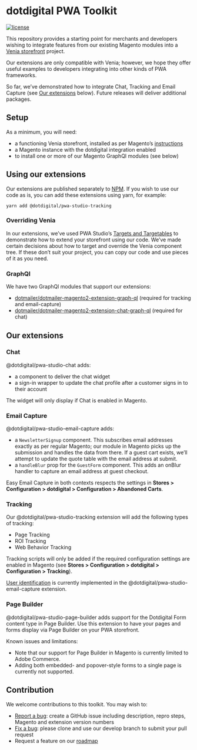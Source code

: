 # dotdigital PWA Toolkit
[![license](https://img.shields.io/github/license/mashape/apistatus.svg)](LICENSE.md)

This repository provides a starting point for merchants and developers wishing to integrate features from our existing Magento modules into a [Venia storefront](https://github.com/magento/pwa-studio#venia) project.

Our extensions are only compatible with Venia; however, we hope they offer useful examples to developers integrating into other kinds of PWA frameworks. 

So far, we’ve demonstrated how to integrate Chat, Tracking and Email Capture (see [Our extensions](#our-extensions) below). Future releases will deliver additional packages.  

## Setup

As a minimum, you will need:

- a functioning Venia storefront, installed as per Magento’s [instructions](https://magento.github.io/pwa-studio/tutorials/)
- a Magento instance with the dotdigital integration enabled
- to install one or more of our Magento GraphQl modules (see below)

## Using our extensions

Our extensions are published separately to [NPM](https://www.npmjs.com/org/dotdigital). If you wish to use our code as is, you can add these extensions using yarn, for example:

    yarn add @dotdigital/pwa-studio-tracking

### Overriding Venia

In our extensions, we’ve used PWA Studio’s [Targets and Targetables](https://magento.github.io/pwa-studio/pwa-buildpack/extensibility-framework/) to demonstrate how to extend your storefront using our code. We’ve made certain decisions about how to target and override the Venia component tree. If these don’t suit your project, you can copy our code and use pieces of it as you need.

### GraphQl
    
We have two GraphQl modules that support our extensions: 

- [dotmailer/dotmailer-magento2-extension-graph-ql](https://github.com/dotmailer/dotmailer-magento2-extension-graph-ql/) (required for tracking and email-capture)
- [dotmailer/dotmailer-magento2-extension-chat-graph-ql](https://github.com/dotmailer/dotmailer-magento2-extension-chat-graph-ql/) (required for chat)


## Our extensions

### Chat
@dotdigital/pwa-studio-chat adds:

- a component to deliver the chat widget
- a sign-in wrapper to update the chat profile after a customer signs in to their account 

The widget will only display if Chat is enabled in Magento.

### Email Capture
@dotdigital/pwa-studio-email-capture adds:

- a `NewsletterSignup` component. This subscribes email addresses exactly as per regular Magento; our module in Magento picks up the submission and handles the data from there. If a guest cart exists, we’ll attempt to update the quote table with the email address at submit.
- a `handleBlur` prop for the `GuestForm` component. This adds an onBlur handler to capture an email address at guest checkout.

Easy Email Capture in both contexts respects the settings in **Stores > Configuration > dotdigital > Configuration > Abandoned Carts**.

### Tracking
Our @dotdigital/pwa-studio-tracking extension will add the following types of tracking:

- Page Tracking
- ROI Tracking
- Web Behavior Tracking

Tracking scripts will only be added if the required configuration settings are enabled in Magento (see **Stores > Configuration > dotdigital > Configuration > Tracking**).

[User identification](https://support.dotdigital.com/hc/en-gb/articles/219045108-Install-Web-behavior-tracking) is currently implemented in the @dotdigital/pwa-studio-email-capture extension. 

### Page Builder
@dotdigital/pwa-studio-page-builder adds support for the Dotdigital Form content type in Page Builder. Use this extension to have your pages and forms display via Page Builder on your PWA storefront.

Known issues and limitations:
- Note that our support for Page Builder in Magento is currently limited to Adobe Commerce. 
- Adding both embedded- and popover-style forms to a single page is currently not supported. 

## Contribution

We welcome contributions to this toolkit. You may wish to:

- [Report a bug](https://github.com/dotmailer/ec-magento-pwa-toolkit/issues): create a GitHub issue including description, repro steps, Magento and extension version numbers
- [Fix a bug](https://github.com/dotmailer/ec-magento-pwa-toolkit/pulls): please clone and use our develop branch to submit your pull request
- Request a feature on our [roadmap](https://r1.dotdigital-pages.com/p/35E-386/dotdigital-roadmap)
